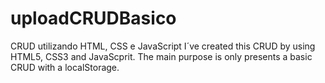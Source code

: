 # uploadCRUDBasico
CRUD utilizando HTML, CSS e JavaScript
I´ve created this CRUD by using HTML5, CSS3 and JavaScprit. The main purpose is only presents a basic CRUD with a localStorage.
